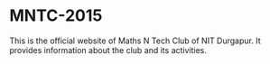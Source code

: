 # MNTC-2015
This is the official website of Maths N Tech Club of NIT Durgapur. It provides information about the club and its activities.
